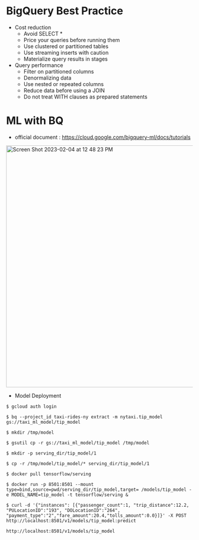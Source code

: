 # BigQuery Best Practice 
* Cost reduction
  * Avoid SELECT *
  * Price your queries before running them
  * Use clustered or partitioned tables
  * Use streaming inserts with caution
  * Materialize query results in stages
* Query performance
  * Filter on partitioned columns
  * Denormalizing data
  * Use nested or repeated columns
  * Reduce data before using a JOIN
  * Do not treat WITH clauses as prepared statements

# ML with BQ 
* official document : https://cloud.google.com/bigquery-ml/docs/tutorials

<img width="652" alt="Screen Shot 2023-02-04 at 12 48 23 PM" src="https://user-images.githubusercontent.com/40763359/216765967-fda6ffda-2ffa-4049-9f6c-0aa65acb9179.png">

* Model Deployment 
```
$ gcloud auth login

$ bq --project_id taxi-rides-ny extract -m nytaxi.tip_model gs://taxi_ml_model/tip_model

$ mkdir /tmp/model

$ gsutil cp -r gs://taxi_ml_model/tip_model /tmp/model

$ mkdir -p serving_dir/tip_model/1

$ cp -r /tmp/model/tip_model/* serving_dir/tip_model/1

$ docker pull tensorflow/serving

$ docker run -p 8501:8501 --mount type=bind,source=pwd/serving_dir/tip_model,target= /models/tip_model -e MODEL_NAME=tip_model -t tensorflow/serving &

$ curl -d '{"instances": [{"passenger_count":1, "trip_distance":12.2, "PULocationID":"193", "DOLocationID":"264", "payment_type":"2","fare_amount":20.4,"tolls_amount":0.0}]}' -X POST http://localhost:8501/v1/models/tip_model:predict

http://localhost:8501/v1/models/tip_model

```
